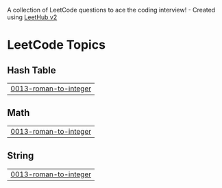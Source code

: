 A collection of LeetCode questions to ace the coding interview! - Created using [LeetHub v2](https://github.com/arunbhardwaj/LeetHub-2.0)
<!---LeetCode Topics Start-->
# LeetCode Topics
## Hash Table
|  |
| ------- |
| [0013-roman-to-integer](https://github.com/nilf4/LeetcodeRudra/tree/master/0013-roman-to-integer) |
## Math
|  |
| ------- |
| [0013-roman-to-integer](https://github.com/nilf4/LeetcodeRudra/tree/master/0013-roman-to-integer) |
## String
|  |
| ------- |
| [0013-roman-to-integer](https://github.com/nilf4/LeetcodeRudra/tree/master/0013-roman-to-integer) |
<!---LeetCode Topics End-->